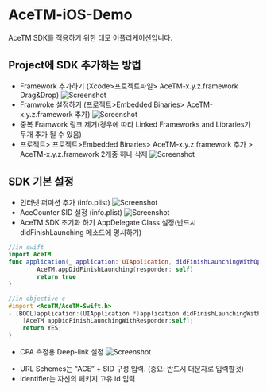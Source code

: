 # AceTM-iOS-Demo
AceTM SDK를 적용하기 위한 데모 어플리케이션입니다.

## Project에 SDK 추가하는 방법  
* Framework 추가하기 (Xcode>프로젝트파일> AceTM-x.y.z.framework Drag&Drop)
![Screenshot](https://github.com/nhndnt/AceTM-iOS-Demo/blob/master/images/README1.png)
* Framwoke 설정하기 (프로젝트>Embedded Binaries> AceTM-x.y.z.framework 추가)
![Screenshot](https://github.com/nhndnt/AceTM-iOS-Demo/blob/master/images/README2.png)
* 중복 Framwork 링크 제거(경우에 따라 Linked Frameworks and Libraries가 두개 추가 될 수 있음)
* 프로젝트> 프로젝트>Embedded Binaries> AceTM-x.y.z.framework 추가 > AceTM-x.y.z.framework 2개중 하나 삭제
![Screenshot](https://github.com/nhndnt/AceTM-iOS-Demo/blob/master/images/README3.png)
## SDK 기본 설정 
* 인터넷 퍼미션 추가 (info.plist)
![Screenshot](https://github.com/nhndnt/AceTM-iOS-Demo/blob/master/images/README5.png)
* AceCounter SID 설정 (info.plist)
![Screenshot](https://github.com/nhndnt/AceTM-iOS-Demo/blob/master/images/README6.png)
* AceTM SDK 초기화 하기 AppDelegate Class 설정(반드시 didFinishLaunching 메소드에 명시하기)

``` swift
//in swift
import AceTM
func application(_ application: UIApplication, didFinishLaunchingWithOptions launchOptions: [UIApplicationLaunchOptionsKey: Any]?) -> Bool {
        AceTM.appDidFinishLaunching(responder: self)
        return true
}
```
``` objective-c
//in objective-c
#import <AceTM/AceTM-Swift.h>
- (BOOL)application:(UIApplication *)application didFinishLaunchingWithOptions:(NSDictionary *)launchOptions {
    [AceTM appDidFinishLaunchingWithResponder:self];
    return YES;
}
```
* CPA 측정용 Deep-link 설정
![Screenshot](https://github.com/nhndnt/AceTM-iOS-Demo/blob/master/images/README7.png)
- URL Schemes는 “ACE” + SID  구성 입력. (중요: 반드시 대문자로 입력할것)
- identifier는 자신의 페키지 고유 id 입력
